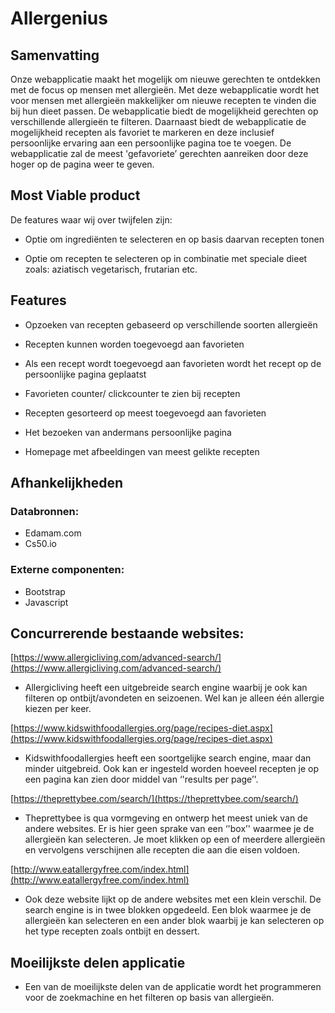 # Allergenius

## Samenvatting

Onze webapplicatie maakt het mogelijk om nieuwe gerechten te ontdekken met de focus op mensen met allergieën. Met deze webapplicatie wordt het voor mensen met allergieën makkelijker om nieuwe recepten te vinden die bij hun dieet passen. De webapplicatie biedt de mogelijkheid gerechten op verschillende allergieën te filteren. Daarnaast biedt de webapplicatie de mogelijkheid recepten als favoriet te markeren en deze inclusief persoonlijke ervaring aan een persoonlijke pagina toe te voegen. De webapplicatie zal de meest 'gefavoriete’ gerechten aanreiken door deze hoger op de pagina weer te geven.

## Most Viable  product
De features waar wij over twijfelen zijn:

-   Optie om ingrediënten te selecteren en op basis daarvan recepten tonen

-   Optie om recepten te selecteren op in combinatie met speciale dieet zoals: aziatisch  vegetarisch, frutarian etc.

## Features

-   Opzoeken van recepten gebaseerd op verschillende soorten allergieën

-   Recepten kunnen worden toegevoegd aan favorieten

-   Als een recept wordt toegevoegd aan favorieten wordt het recept op de persoonlijke pagina geplaatst

-   Favorieten counter/ clickcounter te zien bij recepten

-   Recepten gesorteerd op meest toegevoegd aan favorieten

-   Het bezoeken van andermans persoonlijke pagina

-   Homepage met afbeeldingen van meest gelikte recepten

## Afhankelijkheden

### Databronnen:

-   Edamam.com
-   Cs50.io


### Externe componenten:

-   Bootstrap
-   Javascript

## Concurrerende bestaande websites:
[https://www.allergicliving.com/advanced-search/](https://www.allergicliving.com/advanced-search/)

-   Allergicliving heeft een uitgebreide search engine waarbij je ook kan filteren op ontbijt/avondeten en seizoenen. Wel kan je alleen één allergie kiezen per keer.


[https://www.kidswithfoodallergies.org/page/recipes-diet.aspx](https://www.kidswithfoodallergies.org/page/recipes-diet.aspx)

-   Kidswithfoodallergies heeft een soortgelijke search engine, maar dan minder uitgebreid. Ook kan er ingesteld worden hoeveel recepten je op een pagina kan zien door middel van ‘'results per page’'.


[https://theprettybee.com/search/](https://theprettybee.com/search/)

-   Theprettybee is qua vormgeving en ontwerp het meest uniek van de andere websites. Er is hier geen sprake van een ‘'box’' waarmee je de allergieën kan selecteren. Je moet klikken op een of meerdere allergieën en vervolgens verschijnen alle recepten die aan die eisen voldoen.


[http://www.eatallergyfree.com/index.html](http://www.eatallergyfree.com/index.html)

-   Ook deze website lijkt op de andere websites met een klein verschil. De search engine is in twee blokken opgedeeld. Een blok waarmee je de allergieën kan selecteren en een ander blok waarbij je kan selecteren op het type recepten zoals ontbijt en dessert.

## Moeilijkste delen applicatie

-   Een van de moeilijkste delen van de applicatie wordt het programmeren voor de zoekmachine en het filteren op basis van allergieën.

